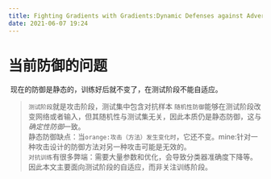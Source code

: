 ```yaml
---
title: Fighting Gradients with Gradients:Dynamic Defenses against Adversarial Attacks
date: 2021-06-07 19:24
---
```

# 当前防御的问题
 现在的防御是静态的，训练好后就不变了，在测试阶段不能自适应。  
> `测试阶段`就是攻击阶段，测试集中包含对抗样本
`随机性防御`能够在测试阶段改变网络或者输入，但其随机性与测试集无关，因此本质仍是静态防御，这与*确定性防御*一致。   
静态防御缺点：当`orange:攻击（方法）发生变化时`，它还不变。mine:针对一种攻击设计的防御方法对另一种攻击可能是无效的。  
`对抗训练`有很多弊端：需要大量参数和优化，会导致分类器准确度下降等。因此本文主要面向测试阶段的自适应，而非关注训练阶段。  
